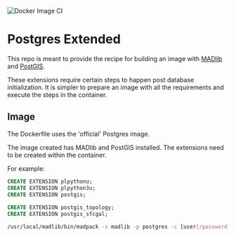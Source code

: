 ![Docker Image CI](https://github.com/blouzak/postgres_madlib_postgis_nlp/workflows/Docker%20Image%20CI/badge.svg)
# Postgres Extended

This repo is meant to provide the recipe for building an image with
[MADlib](https://madlib.apache.org) and [PostGIS](https://postgis.net/).

These extensions require certain steps to happen post database initialization.
It is simpler to prepare an image with all the requirements and execute the
steps in the container. 

## Image

The Dockerfile uses the 'official' Postgres image.

The image created has MADlib and PostGIS installed.
The extensions need to be created within the container.

For example:

```sql
CREATE EXTENSION plpythonu;
CREATE EXTENSION plpython3u;
CREATE EXTENSION postgis;
                                
CREATE EXTENSION postgis_topology;
CREATE EXTENSION postgis_sfcgal;
```

```bash
/usr/local/madlib/bin/madpack -s madlib -p postgres -c [user[/password]@][host][:port][/database] install
```
